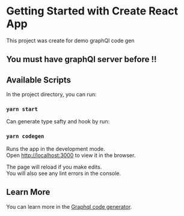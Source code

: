 # Getting Started with Create React App

This project was create for demo graphQl code gen

## You must have graphQl server before !!

## Available Scripts

In the project directory, you can run:

### `yarn start`

Can generate type safty and hook by run:

### `yarn codegen`

Runs the app in the development mode.\
Open [http://localhost:3000](http://localhost:3000) to view it in the browser.

The page will reload if you make edits.\
You will also see any lint errors in the console.

## Learn More

You can learn more in the [Graphql code generator](https://www.graphql-code-generator.com/).

